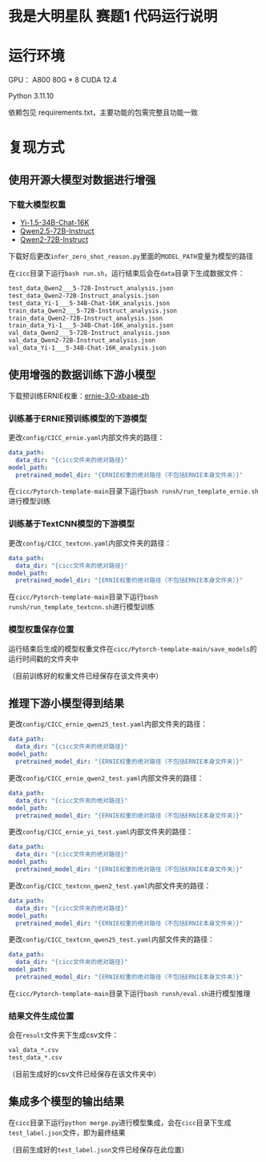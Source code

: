 # 我是大明星队 赛题1 代码运行说明

# 运行环境

GPU： A800 80G * 8 CUDA 12.4

Python 3.11.10

依赖包见 requirements.txt，主要功能的包需完整且功能一致

# 复现方式

## 使用开源大模型对数据进行增强

### 下载大模型权重

- [Yi-1.5-34B-Chat-16K](https://www.modelscope.cn/models/01ai/Yi-1.5-34B-Chat-16K)
- [Qwen2.5-72B-Instruct]([https://www.modelscope.cn/models/Qwen/Qwen2.5-72B-Instruct)
- [Qwen2-72B-Instruct](https://www.modelscope.cn/models/Qwen/Qwen2-72B-Instruct)

下载好后更改```infer_zero_shot_reason.py```里面的```MODEL_PATH```变量为模型的路径

在```cicc```目录下运行```bash run.sh```，运行结束后会在```data```目录下生成数据文件：

```bash
test_data_Qwen2___5-72B-Instruct_analysis.json
test_data_Qwen2-72B-Instruct_analysis.json
test_data_Yi-1___5-34B-Chat-16K_analysis.json
train_data_Qwen2___5-72B-Instruct_analysis.json
train_data_Qwen2-72B-Instruct_analysis.json
train_data_Yi-1___5-34B-Chat-16K_analysis.json
val_data_Qwen2___5-72B-Instruct_analysis.json
val_data_Qwen2-72B-Instruct_analysis.json
val_data_Yi-1___5-34B-Chat-16K_analysis.json
```

## 使用增强的数据训练下游小模型

下载预训练ERNIE权重：[ernie-3.0-xbase-zh](https://www.modelscope.cn/models/tiansz/ernie-3.0-xbase-zh)


### 训练基于ERNIE预训练模型的下游模型

更改```config/CICC_ernie.yaml```内部文件夹的路径：
```yaml
data_path:
  data_dir: "{cicc文件夹的绝对路径}"
model_path:
  pretrained_model_dir: "{ERNIE权重的绝对路径（不包括ERNIE本身文件夹）}"
```
在```cicc/Pytorch-template-main```目录下运行```bash runsh/run_template_ernie.sh```进行模型训练

### 训练基于TextCNN模型的下游模型
更改```config/CICC_textcnn.yaml```内部文件夹的路径：
```yaml
data_path:
  data_dir: "{cicc文件夹的绝对路径}"
model_path:
  pretrained_model_dir: "{ERNIE权重的绝对路径（不包括ERNIE本身文件夹）}"
```

在```cicc/Pytorch-template-main```目录下运行```bash runsh/run_template_textcnn.sh```进行模型训练

### 模型权重保存位置

运行结束后生成的模型权重文件在```cicc/Pytorch-template-main/save_models```的运行时间戳的文件夹中

（目前训练好的权重文件已经保存在该文件夹中）

## 推理下游小模型得到结果

更改```config/CICC_ernie_qwen25_test.yaml```内部文件夹的路径：
```yaml
data_path:
  data_dir: "{cicc文件夹的绝对路径}"
model_path:
  pretrained_model_dir: "{ERNIE权重的绝对路径（不包括ERNIE本身文件夹）}"
```

更改```config/CICC_ernie_qwen2_test.yaml```内部文件夹的路径：
```yaml
data_path:
  data_dir: "{cicc文件夹的绝对路径}"
model_path:
  pretrained_model_dir: "{ERNIE权重的绝对路径（不包括ERNIE本身文件夹）}"
```

更改```config/CICC_ernie_yi_test.yaml```内部文件夹的路径：
```yaml
data_path:
  data_dir: "{cicc文件夹的绝对路径}"
model_path:
  pretrained_model_dir: "{ERNIE权重的绝对路径（不包括ERNIE本身文件夹）}"
```

更改```config/CICC_textcnn_qwen2_test.yaml```内部文件夹的路径：
```yaml
data_path:
  data_dir: "{cicc文件夹的绝对路径}"
model_path:
  pretrained_model_dir: "{ERNIE权重的绝对路径（不包括ERNIE本身文件夹）}"
```

更改```config/CICC_textcnn_qwen25_test.yaml```内部文件夹的路径：
```yaml
data_path:
  data_dir: "{cicc文件夹的绝对路径}"
model_path:
  pretrained_model_dir: "{ERNIE权重的绝对路径（不包括ERNIE本身文件夹）}"
```

在```cicc/Pytorch-template-main```目录下运行```bash runsh/eval.sh```进行模型推理

### 结果文件生成位置

会在```result```文件夹下生成csv文件：

```bash
val_data_*.csv
test_data_*.csv
```

（目前生成好的csv文件已经保存在该文件夹中）

## 集成多个模型的输出结果

在```cicc```目录下运行```python merge.py```进行模型集成，会在```cicc```目录下生成```test_label.json```文件，即为最终结果

（目前生成好的```test_label.json```文件已经保存在此位置）
